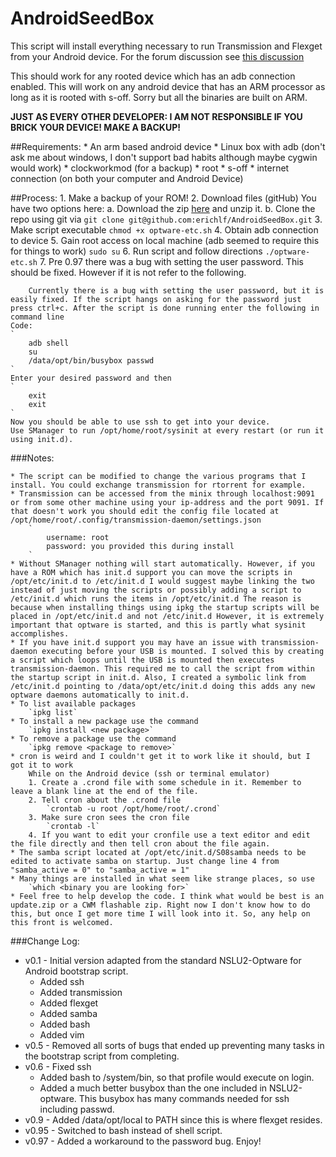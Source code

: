 AndroidSeedBox
==============

This script will install everything necessary to run Transmission and Flexget from your Android device.
For the forum discussion see [this discussion](http://minixforums.com/threads/how-to-linux-optware-ssh-samba-transmission-flexget.2825/#post-23301)

This should work for any rooted device which has an adb connection enabled. This
will work on any android device that has an ARM processor as long as it is rooted with s-off.
Sorry but all the binaries are built on ARM.

**JUST AS EVERY OTHER DEVELOPER: I AM NOT RESPONSIBLE IF YOU BRICK YOUR DEVICE! MAKE A BACKUP!**

##Requirements:
    * An arm based android device
    * Linux box with adb (don't ask me about windows, I don't support bad habits although maybe cygwin would work)
    * clockworkmod (for a backup)
    * root
    * s-off
    * internet connection (on both your computer and Android Device)

##Process:
    1. Make a backup of your ROM!
    2. Download files (gitHub)
        You have two options here:
        a. Download the zip [here](https://github.com/erichlf/AndroidSeedBox/archive/master.zip) and unzip it.
        b. Clone the repo using git via `git clone git@github.com:erichlf/AndroidSeedBox.git`
    3. Make script executable
        `chmod +x optware-etc.sh`
    4. Obtain adb connection to device
    5. Gain root access on local machine (adb seemed to require this for things to work)
        `sudo su`
    6. Run script and follow directions
        `./optware-etc.sh`
    7. Pre 0.97 there was a bug with setting the user password. This should be fixed. However if it is not refer to the following.

        Currently there is a bug with setting the user password, but it is easily fixed. If the script hangs on asking for the password just press ctrl+c. After the script is done running enter the following in command line
    Code:
    `
        adb shell
        su
        /data/opt/bin/busybox passwd
    `
    Enter your desired password and then
    `
        exit
        exit
    `
    Now you should be able to use ssh to get into your device.
    Use SManager to run /opt/home/root/sysinit at every restart (or run it using init.d).

###Notes:

    * The script can be modified to change the various programs that I install. You could exchange transmission for rtorrent for example.
    * Transmission can be accessed from the minix through localhost:9091 or from some other machine using your ip-address and the port 9091. If that doesn't work you should edit the config file located at /opt/home/root/.config/transmission-daemon/settings.json
        `
            username: root
            password: you provided this during install
        `
    * Without SManager nothing will start automatically. However, if you have a ROM which has init.d support you can move the scripts in /opt/etc/init.d to /etc/init.d I would suggest maybe linking the two instead of just moving the scripts or possibly adding a script to /etc/init.d which runs the items in /opt/etc/init.d The reason is because when installing things using ipkg the startup scripts will be placed in /opt/etc/init.d and not /etc/init.d However, it is extremely important that optware is started, and this is partly what sysinit accomplishes.
    * If you have init.d support you may have an issue with transmission-daemon executing before your USB is mounted. I solved this by creating a script which loops until the USB is mounted then executes transmission-daemon. This required me to call the script from within the startup script in init.d. Also, I created a symbolic link from /etc/init.d pointing to /data/opt/etc/init.d doing this adds any new optware daemons automatically to init.d.
    * To list available packages
        `ipkg list`
    * To install a new package use the command
        `ipkg install <new package>`
    * To remove a package use the command
        `ipkg remove <package to remove>`
    * cron is weird and I couldn't get it to work like it should, but I got it to work
        While on the Android device (ssh or terminal emulator)
        1. Create a .crond file with some schedule in it. Remember to leave a blank line at the end of the file.
        2. Tell cron about the .crond file
            `crontab -u root /opt/home/root/.crond`
        3. Make sure cron sees the cron file
            `crontab -l`
        4. If you want to edit your cronfile use a text editor and edit the file directly and then tell cron about the file again.
    * The samba script located at /opt/etc/init.d/S08samba needs to be edited to activate samba on startup. Just change line 4 from "samba_active = 0" to "samba_active = 1"
    * Many things are installed in what seem like strange places, so use
        `which <binary you are looking for>`
    * Feel free to help develop the code. I think what would be best is an update.zip or a CWM flashable zip. Right now I don't know how to do this, but once I get more time I will look into it. So, any help on this front is welcomed.

###Change Log:
* v0.1 - Initial version adapted from the standard NSLU2-Optware for Android bootstrap script.
    * Added ssh
    * Added transmission
    * Added flexget
    * Added samba
    * Added bash
    * Added vim
* v0.5 - Removed all sorts of bugs that ended up preventing many tasks in the bootstrap script from completing.
* v0.6 - Fixed ssh
    * Added bash to /system/bin, so that profile would execute on login.
    * Added a much better busybox than the one included in NSLU2-optware. This busybox has many commands needed for ssh including passwd.
* v0.9 - Added /data/opt/local to PATH since this is where flexget resides.
* v0.95 - Switched to bash instead of shell script.
* v0.97 - Added a workaround to the password bug.
Enjoy! 
